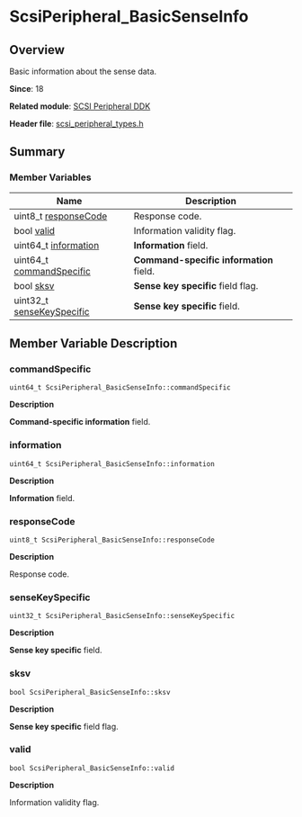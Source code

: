 # ScsiPeripheral_BasicSenseInfo


## Overview

Basic information about the sense data.

**Since**: 18

**Related module**: [SCSI Peripheral DDK](_s_c_s_i.md)

**Header file**: [scsi_peripheral_types.h](scsi__peripheral__types_8h.md)


## Summary


### Member Variables

| Name| Description| 
| -------- | -------- |
| uint8_t [responseCode](#responsecode) | Response code.| 
| bool [valid](#valid) | Information validity flag.| 
| uint64_t [information](#information) | **Information** field.| 
| uint64_t [commandSpecific](#commandspecific) | **Command-specific information** field.| 
| bool [sksv](#sksv) | **Sense key specific** field flag.| 
| uint32_t [senseKeySpecific](#sensekeyspecific) | **Sense key specific** field.| 


## Member Variable Description


### commandSpecific

```
uint64_t ScsiPeripheral_BasicSenseInfo::commandSpecific
```

**Description**

**Command-specific information** field.


### information

```
uint64_t ScsiPeripheral_BasicSenseInfo::information
```

**Description**

**Information** field.


### responseCode

```
uint8_t ScsiPeripheral_BasicSenseInfo::responseCode
```

**Description**

Response code.


### senseKeySpecific

```
uint32_t ScsiPeripheral_BasicSenseInfo::senseKeySpecific
```

**Description**

**Sense key specific** field.


### sksv

```
bool ScsiPeripheral_BasicSenseInfo::sksv
```

**Description**

**Sense key specific** field flag.


### valid

```
bool ScsiPeripheral_BasicSenseInfo::valid
```

**Description**

Information validity flag.
